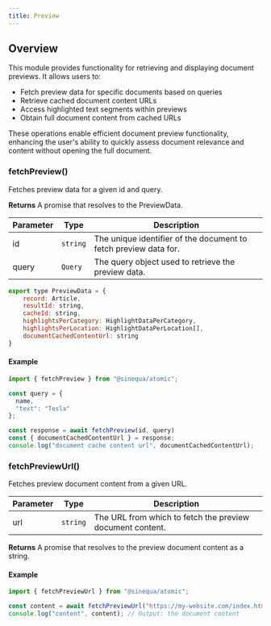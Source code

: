 ```yaml
---
title: Preview
---
```


## Overview
This module provides functionality for retrieving and displaying document previews. It allows users to:

- Fetch preview data for specific documents based on queries
- Retrieve cached document content URLs
- Access highlighted text segments within previews
- Obtain full document content from cached URLs

These operations enable efficient document preview functionality, enhancing the user's ability to quickly assess document relevance and content without opening the full document.


### fetchPreview()
Fetches preview data for a given id and query.

__Returns__ A promise that resolves to the PreviewData.


| Parameter | Type | Description |
| --- | --- | --- |
| id | `string` | The unique identifier of the document to fetch preview data for. |
| query | `Query` | The query object used to retrieve the preview data. |



```js title="PreviewData Type"
export type PreviewData = {
    record: Article,
    resultId: string,
    cacheId: string,
    highlightsPerCategory: HighlightDataPerCategory,
    highlightsPerLocation: HighlightDataPerLocation[],
    documentCachedContentUrl: string
}
```

#### Example
```js title="example-fetch-preview.js"
import { fetchPreview } from "@sinequa/atomic";

const query = {
  name,
  "text": "Tesla"
};

const response = await fetchPreview(id, query)
const { documentCachedContentUrl } = response;
console.log("document cache content url", documentCachedContentUrl);
```


### fetchPreviewUrl()
Fetches preview document content from a given URL.

| Parameter | Type | Description |
| --- | --- | --- |
| url | `string` | The URL from which to fetch the preview document content. |

__Returns__ A promise that resolves to the preview document content as a string.

#### Example
```js title="example-fetch-preview-url.js"
import { fetchPreviewUrl } from "@sinequa/atomic";

const content = await fetchPreviewUrl("https://my-website.com/index.html");
console.log("content", content); // Output: the document content
```
